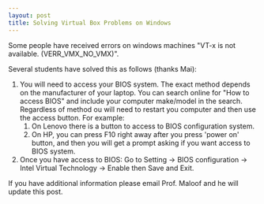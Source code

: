 ```yaml
---
layout: post
title: Solving Virtual Box Problems on Windows
---
```


Some people have received errors on windows machines "VT-x is not available. (VERR_VMX_NO_VMX)".

Several students have solved this as follows (thanks Mai):

1. You will need to access your BIOS system.  The exact method depends on the manufacturer of your laptop.  You can search online for "How to access BIOS" and include your computer make/model in the search.  Regardless of method ou will need to restart you computer and then use the access button.  For example:
    1. On Lenovo there is a button to access to BIOS configuration system.
    2. On HP, you can press F10 right away after you press 'power on' button, and then you will get a prompt asking if you want access to BIOS system.
2. Once you have access to BIOS: Go to Setting -> BIOS configuration -> Intel Virtual Technology -> Enable
then Save and Exit.

If you have additional information please email Prof. Maloof and he will update this post.
